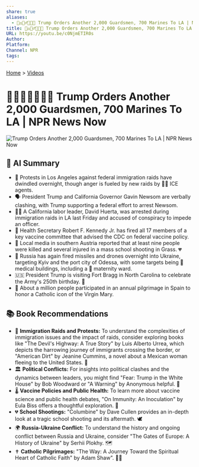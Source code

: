 ```yaml
---
share: true
aliases:
  - 👨‍⚖️💂‍♂️🚨🇺🇸 Trump Orders Another 2,000 Guardsmen, 700 Marines To LA | NPR News Now
title: 👨‍⚖️💂‍♂️🚨🇺🇸 Trump Orders Another 2,000 Guardsmen, 700 Marines To LA | NPR News Now
URL: https://youtu.be/c0NjmETIR0s
Author: 
Platform: 
Channel: NPR
tags: 
---
```

[Home](../index.md) > [Videos](./index.md)  
# 👨‍⚖️💂‍♂️🚨🇺🇸 Trump Orders Another 2,000 Guardsmen, 700 Marines To LA | NPR News Now  
![Trump Orders Another 2,000 Guardsmen, 700 Marines To LA | NPR News Now](https://youtu.be/c0NjmETIR0s)  
  
## 🤖 AI Summary  
* 🚨 Protests in Los Angeles against federal immigration raids have dwindled overnight, though anger is fueled by new raids by 👮‍♀️ ICE agents.  
* 🗣️ President Trump and California Governor Gavin Newsom are verbally clashing, with Trump supporting a federal effort to arrest Newsom.  
* 🧑‍⚖️ A California labor leader, David Huerta, was arrested during immigration raids in LA last Friday and accused of conspiracy to impede an officer.  
* 💉 Health Secretary Robert F. Kennedy Jr. has fired all 17 members of a key vaccine committee that advised the CDC on federal vaccine policy.  
* 🏫 Local media in southern Austria reported that at least nine people were killed and several injured in a mass school shooting in Grass. 💔  
* 🚀 Russia has again fired missiles and drones overnight into Ukraine, targeting Kyiv and the port city of Odessa, with some targets being 🏥 medical buildings, including a 🤰 maternity ward.  
* 🇺🇸 President Trump is visiting Fort Bragg in North Carolina to celebrate the Army's 250th birthday. 🎉  
* 🙏 About a million people participated in an annual pilgrimage in Spain to honor a Catholic icon of the Virgin Mary.  
  
## 📚 Book Recommendations  
* 🛂 **Immigration Raids and Protests:** To understand the complexities of immigration issues and the impact of raids, consider exploring books like "The Devil's Highway: A True Story" by Luis Alberto Urrea, which depicts the harrowing journey of immigrants crossing the border, or "American Dirt" by Jeanine Cummins, a novel about a Mexican woman fleeing to the United States. 📖  
* 🏛️ **Political Conflicts:** For insights into political clashes and the dynamics between leaders, you might find "Fear: Trump in the White House" by Bob Woodward or "A Warning" by Anonymous helpful. 📰  
* 🌡️ **Vaccine Policies and Public Health:** To learn more about vaccine science and public health debates, "On Immunity: An Inoculation" by Eula Biss offers a thoughtful exploration. 🔬  
* 💔 **School Shootings:** "Columbine" by Dave Cullen provides an in-depth look at a tragic school shooting and its aftermath. 🕊️  
* 🌍 **Russia-Ukraine Conflict:** To understand the history and ongoing conflict between Russia and Ukraine, consider "The Gates of Europe: A History of Ukraine" by Serhii Plokhy. 🗺️  
* ✝️ **Catholic Pilgrimages:** "The Way: A Journey Toward the Spiritual Heart of Catholic Faith" by Adam Shaw". 🚶‍♀️